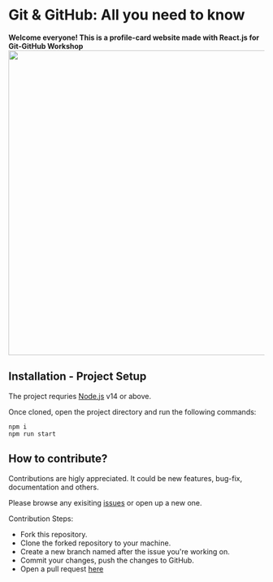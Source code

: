 # Git & GitHub: All you need to know

**Welcome everyone! This is a profile-card website made with React.js for Git-GitHub Workshop**
<br>
<img src="https://user-images.githubusercontent.com/51237312/151941440-36d967c9-b67a-4f38-aef6-28e4a119c71f.png" width=600 heigt=800/>

## Installation - Project Setup

The project requries [Node.js](https://nodejs.org/en/download/) v14 or above. 

Once cloned, open the project directory and run the following commands:

```
npm i
npm run start 
```

## How to contribute?

Contributions are higly appreciated. It could be new features, bug-fix, documentation and others.

Please browse any exisiting [issues](https://github.com/kucc1997/git-github-workshop-2022/issues) or open up a new one. 

Contribution Steps:

 - Fork this repository.
 - Clone the forked repository to your machine.
 - Create a new branch named after the issue you're working on.
 - Commit your changes, push the changes to GitHub.
 - Open a pull request [here](https://github.com/kucc1997/git-github-workshop-2022/pulls)

